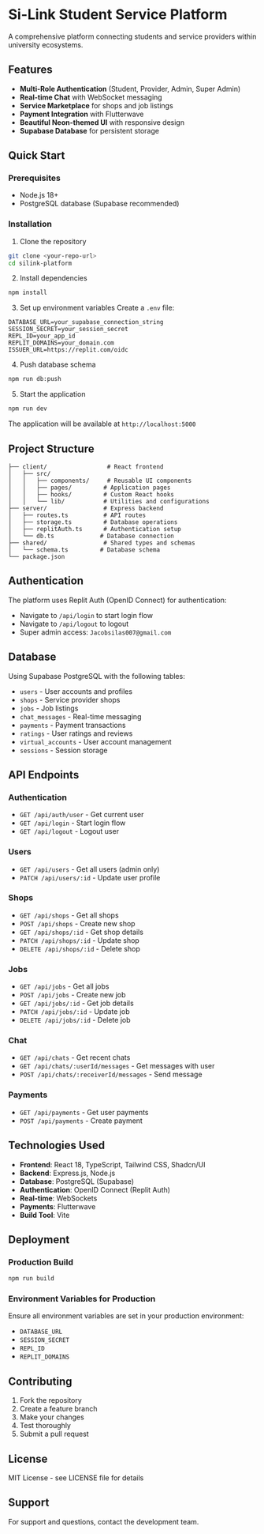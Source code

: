 # Si-Link Student Service Platform

A comprehensive platform connecting students and service providers within university ecosystems.

## Features

- **Multi-Role Authentication** (Student, Provider, Admin, Super Admin)
- **Real-time Chat** with WebSocket messaging
- **Service Marketplace** for shops and job listings
- **Payment Integration** with Flutterwave
- **Beautiful Neon-themed UI** with responsive design
- **Supabase Database** for persistent storage

## Quick Start

### Prerequisites
- Node.js 18+ 
- PostgreSQL database (Supabase recommended)

### Installation

1. Clone the repository
```bash
git clone <your-repo-url>
cd silink-platform
```

2. Install dependencies
```bash
npm install
```

3. Set up environment variables
Create a `.env` file:
```env
DATABASE_URL=your_supabase_connection_string
SESSION_SECRET=your_session_secret
REPL_ID=your_app_id
REPLIT_DOMAINS=your_domain.com
ISSUER_URL=https://replit.com/oidc
```

4. Push database schema
```bash
npm run db:push
```

5. Start the application
```bash
npm run dev
```

The application will be available at `http://localhost:5000`

## Project Structure

```
├── client/                 # React frontend
│   ├── src/
│   │   ├── components/     # Reusable UI components
│   │   ├── pages/         # Application pages
│   │   ├── hooks/         # Custom React hooks
│   │   └── lib/           # Utilities and configurations
├── server/                # Express backend
│   ├── routes.ts          # API routes
│   ├── storage.ts         # Database operations
│   ├── replitAuth.ts      # Authentication setup
│   └── db.ts             # Database connection
├── shared/                # Shared types and schemas
│   └── schema.ts         # Database schema
└── package.json
```

## Authentication

The platform uses Replit Auth (OpenID Connect) for authentication:
- Navigate to `/api/login` to start login flow
- Navigate to `/api/logout` to logout
- Super admin access: `Jacobsilas007@gmail.com`

## Database

Using Supabase PostgreSQL with the following tables:
- `users` - User accounts and profiles
- `shops` - Service provider shops
- `jobs` - Job listings
- `chat_messages` - Real-time messaging
- `payments` - Payment transactions
- `ratings` - User ratings and reviews
- `virtual_accounts` - User account management
- `sessions` - Session storage

## API Endpoints

### Authentication
- `GET /api/auth/user` - Get current user
- `GET /api/login` - Start login flow
- `GET /api/logout` - Logout user

### Users
- `GET /api/users` - Get all users (admin only)
- `PATCH /api/users/:id` - Update user profile

### Shops
- `GET /api/shops` - Get all shops
- `POST /api/shops` - Create new shop
- `GET /api/shops/:id` - Get shop details
- `PATCH /api/shops/:id` - Update shop
- `DELETE /api/shops/:id` - Delete shop

### Jobs
- `GET /api/jobs` - Get all jobs
- `POST /api/jobs` - Create new job
- `GET /api/jobs/:id` - Get job details
- `PATCH /api/jobs/:id` - Update job
- `DELETE /api/jobs/:id` - Delete job

### Chat
- `GET /api/chats` - Get recent chats
- `GET /api/chats/:userId/messages` - Get messages with user
- `POST /api/chats/:receiverId/messages` - Send message

### Payments
- `GET /api/payments` - Get user payments
- `POST /api/payments` - Create payment

## Technologies Used

- **Frontend**: React 18, TypeScript, Tailwind CSS, Shadcn/UI
- **Backend**: Express.js, Node.js
- **Database**: PostgreSQL (Supabase)
- **Authentication**: OpenID Connect (Replit Auth)
- **Real-time**: WebSockets
- **Payments**: Flutterwave
- **Build Tool**: Vite

## Deployment

### Production Build
```bash
npm run build
```

### Environment Variables for Production
Ensure all environment variables are set in your production environment:
- `DATABASE_URL`
- `SESSION_SECRET`
- `REPL_ID`
- `REPLIT_DOMAINS`

## Contributing

1. Fork the repository
2. Create a feature branch
3. Make your changes
4. Test thoroughly
5. Submit a pull request

## License

MIT License - see LICENSE file for details

## Support

For support and questions, contact the development team.